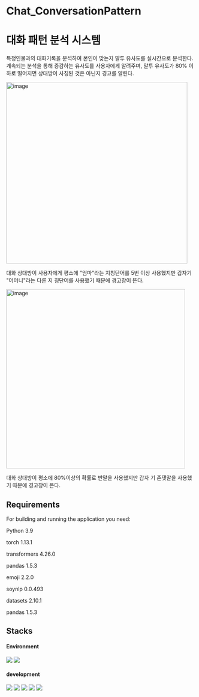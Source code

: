 # Chat_ConversationPattern

# 대화 패턴 분석 시스템

특정인물과의 대화기록을 분석하여 본인이 맞는지 말투 유사도를 실시간으로 분석한다. 계속되는 분석을 통해 증감하는 유사도를 사용자에게 알려주며, 말투 유사도가 80% 이하로 떨어지면 상대방이 사칭된 것은 아닌지 경고를 알린다.

<img width="483" alt="image" src="https://github.com/JUNHEE-KHU/Chat_ConversationPattern/assets/83714945/17ed4347-d7a1-4405-b1eb-7671e1327748">

대화 상대방이 사용자에게 평소에 "엄마"라는 지칭단어를 5번 이상 사용했지만 갑자기 "어머니"라는 다른 지 칭단어를 사용했기 때문에 경고창이 뜬다.

<img width="477" alt="image" src="https://github.com/JUNHEE-KHU/Chat_ConversationPattern/assets/83714945/69dc5b56-8ac2-460e-af98-1791551ac6a5">

대화 상대방이 평소에 80%이상의 확률로 반말을 사용했지만 갑자 기 존댓말을 사용했기 때문에 경고창이 뜬다.


## Requirements
For building and running the application you need:

Python 3.9

torch 1.13.1

transformers 4.26.0

pandas 1.5.3

emoji 2.2.0

soynlp 0.0.493

datasets 2.10.1

pandas 1.5.3


## Stacks

#### Environment
<img src="https://img.shields.io/badge/visualstudiocode-007ACC?style=for-the-badge&logo=visualstudiocode&logoColor=white">
<img src="https://img.shields.io/badge/django-092E20?style=for-the-badge&logo=django&logoColor=white">

#### development
<img src="https://img.shields.io/badge/python-3776AB?style=for-the-badge&logo=python&logoColor=white">
<img src="https://img.shields.io/badge/javascript-F7DF1E?style=for-the-badge&logo=javascript&logoColor=white">
<img src="https://img.shields.io/badge/css3-1572B6?style=for-the-badge&logo=css3&logoColor=white">
<img src="https://img.shields.io/badge/html5-E34F26?style=for-the-badge&logo=html5&logoColor=white">
<img src="https://img.shields.io/badge/bootstrap-7952B3?style=for-the-badge&logo=bootstrap&logoColor=white">

